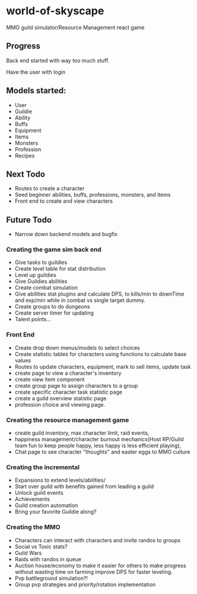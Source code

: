 # world-of-skyscape
MMO guild simulator/Resource Management react game

## Progress
Back end started with way too much stuff.

Have the user with login

## Models started:
* User
* Guildie
* Ability
* Buffs
* Equipment
* Items
* Monsters
* Profession
* Recipes

## Next Todo
* Routes to create a character
* Seed beginner abilities, buffs, professions, monsters, and items
* Front end to create and view characters

## Future Todo
* Narrow down backend models and bugfix
### Creating the game sim back end
* Give tasks to guildies
* Create level table for stat distribution
* Level up guildies
* Give Guildies abilities
* Create combat simulation 
* Give abilities stat plugins and calculate DPS, to kills/min to downTime and exp/min while in combat vs single target dummy.
* Create groups to do dungeons
* Create server timer for updating 
* Talent points...

### Front End
* Create drop down menus/models to select choices
* Create statistic tables for characters using functions to calculate base values
* Routes to update characters, equipment, mark to sell items, update task
* create page to view a character's inventory
* create view item component 
* create group page to assign characters to a group
* create specific character task statistic page
* create a guild overview statistic page
* profession choice and viewing page.

### Creating the resource management game
* create guild inventory, max character limit, raid events, 
* happiness management/character burnout mechanics(Host RP/Guild team fun to keep people happy, less happy is less efficient playing), 
* Chat page to see character "thoughts" and easter eggs to MMO culture


### Creating the incremental
* Expansions to extend levels/abilities/
* Start over guild with benefits gained from leading a guild
* Unlock guild events
* Achievements
* Guild creation automation
* Bring your favorite Guildie along?

### Creating the MMO
* Characters can interact with characters and invite randos to groups
* Social vs Toxic stats?
* Guild Wars
* Raids with randos in queue
* Auction house/economy to make it easier for others to make progress without wasting time on farming improve DPS for faster leveling.
* Pvp battleground simulation?!
* Group pvp strategies and priority/rotation implementation